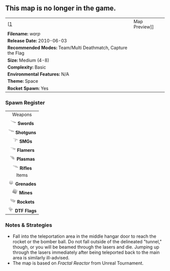 ## **This map is no longer in the game.**

|                                                                |                                                                   |
|----------------------------------------------------------------|-------------------------------------------------------------------|
| \[[1](File:Warp.png%7Cthumb%7Ccenter)|Map Preview\]\]          | **Author: Derek "*JoJo*" Stegall and Derek "*Favorito*" Ponicki** |
| **Filename:** *warp*                                           |
| **Release Date:** 2010-06-03                                   |
| **Recommended Modes:** Team/Multi Deathmatch, Capture the Flag |
| **Size:** Medium (4-8)                                         |
| **Complexity:** Basic                                          |
| **Environmental Features:** N/A                                |
| **Theme:** Space                                               |
| **Rocket Spawn:** Yes                                          |

### Spawn Register

|                                                                                             |
|:-------------------------------------------------------------------------------------------:|
|                                           Weapons                                           |
|     <img src="Sword.png" title="fig:Sword.png" alt="Sword.png" width="20" /> **Swords**     |
| <img src="Shotgun.png" title="fig:Shotgun.png" alt="Shotgun.png" width="20" /> **Shotguns** |
|         <img src="Smg.png" title="fig:Smg.png" alt="Smg.png" width="20" /> **SMGs**         |
|   <img src="Flamer.png" title="fig:Flamer.png" alt="Flamer.png" width="20" /> **Flamers**   |
|   <img src="Plasma.png" title="fig:Plasma.png" alt="Plasma.png" width="20" /> **Plasmas**   |
|     <img src="Rifle.png" title="fig:Rifle.png" alt="Rifle.png" width="20" /> **Rifles**     |
|                                            Items                                            |
| <img src="Grenade.png" title="fig:Grenade.png" alt="Grenade.png" width="20" /> **Grenades** |
|       <img src="Mine.png" title="fig:Mine.png" alt="Mine.png" width="20" /> **Mines**       |
|   <img src="Rocket.png" title="fig:Rocket.png" alt="Rocket.png" width="20" /> **Rockets**   |
|     <img src="Flag.png" title="fig:Flag.png" alt="Flag.png" width="20" /> **DTF Flags**     |

### Notes & Strategies

-   Fall into the teleportation area in the middle hangar door to reach the rocket or the bomber ball. Do not fall outside of the delineated "tunnel," though, or you will be beamed through the lasers and die. Jumping up through the lasers immediately after being teleported back to the main area is similarly ill-advised.
-   The map is based on *Fractal Reactor* from Unreal Tournament.

